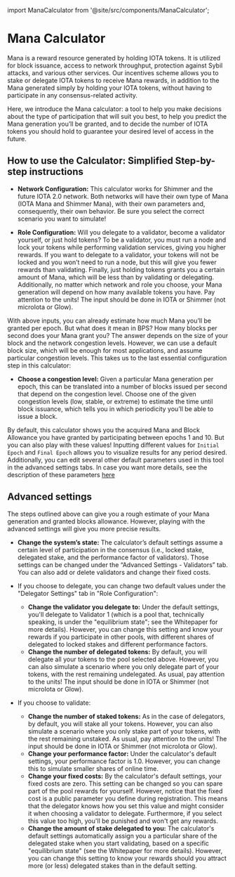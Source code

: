 import ManaCalculator from '@site/src/components/ManaCalculator';

# Mana Calculator 

Mana is a reward resource generated by holding IOTA tokens. It is utilized for block issuance, access to network throughput, protection against Sybil attacks, and various other services. Our incentives scheme allows you to stake or delegate IOTA tokens to receive Mana rewards, in addition to the Mana generated simply by holding your IOTA tokens, without having to participate in any consensus-related activity.

Here, we introduce the Mana calculator: a tool to help you make decisions about the type of participation that will suit you best, to help you predict the Mana generation you’ll be granted, and to decide the number of IOTA tokens you should hold to guarantee your desired level of access in the future.

## How to use the Calculator: Simplified Step-by-step instructions

- **Network Configuration:** This calculator works for Shimmer and the future IOTA 2.0 network. Both networks will have their own type of Mana (IOTA Mana and Shimmer Mana), with their own parameters and, consequently, their own behavior. Be sure you select the correct scenario you want to simulate! 

- **Role Configuration:** Will you delegate to a validator, become a validator yourself, or just hold tokens? To be a validator, you must run a node and lock your tokens while performing validation services, giving you higher rewards. If you want to delegate to a validator, your tokens will not be locked and you won’t need to run a node, but this will give you fewer rewards than validating. Finally, just holding tokens grants you a certain amount of Mana, which will be less than by validating or delegating. Additionally, no matter which network and role you choose, your Mana generation will depend on how many available tokens you have. Pay attention to the units! The input should be done in IOTA or Shimmer (not microIota or Glow).

With above inputs, you can already estimate how much Mana you’ll be granted per epoch. But what does it mean in BPS? How many blocks per second does your Mana grant you? The answer depends on the size of your block and the network congestion levels. However, we can use a default block size, which will be enough for most applications, and assume particular congestion levels. This takes us to the last essential configuration step in this calculator:

- **Choose a congestion level:** Given a particular Mana generation per epoch, this can be translated into a number of blocks issued per second that depend on the congestion level. Choose one of the given congestion levels (low, stable, or extreme) to estimate the time until block issuance, which tells you in which periodicity you’ll be able to issue a block.

By default, this calculator shows you the acquired Mana and Block Allowance you have granted by participating between epochs 1 and 10. 
But you can also play with these values!
Inputting different values for `Initial Epoch` and  `Final Epoch` allows you to visualize results for any period desired.
Additionally, you can edit several other default parameters used in this tool in the advanced settings tabs.
In case you want more details, see the description of these parameters [here](/learn/protocols/iota2.0/core-concepts/mana-calculator/#advanced-settings)


<ManaCalculator/>


## Advanced settings

The steps outlined above can give you a rough estimate of your Mana generation and granted blocks allowance. However, playing with the advanced settings will give you more precise results. 

- **Change the system’s state:** The calculator’s default settings assume a certain level of participation in the consensus (i.e., locked stake, delegated stake, and the performance factor of validators). Those settings can be changed under the “Advanced Settings - Validators” tab. You can also add or delete validators and change their fixed costs. 

- If you choose to delegate, you can change two default values under the "Delegator Settings" tab in "Role Configuration":
   - **Change the validator you delegate to:** Under the default settings, you'll delegate to Validator 1 (which is a pool that, technically speaking, is under the "equilibrium state"; see the Whitepaper for more details). However, you can change this setting and know your rewards if you participate in other pools, with different shares of delegated to locked stakes and different performance factors.
  - **Change the number of delegated tokens:** By default, you will delegate all your tokens to the pool selected above.
   However, you can also simulate a scenario where you only delegate part of your tokens, with the rest remaining undelegated.
   As usual, pay attention to the units! The input should be done in IOTA or Shimmer (not microIota or Glow).

- If you choose to validate:
    - **Change the number of staked tokens:** As in the case of delegators, by default, you will stake all your tokens.
   However, you can also simulate a scenario where you only stake part of your tokens, with the rest remaining unstaked.
   As usual, pay attention to the units! The input should be done in IOTA or Shimmer (not microIota or Glow).
   - **Change your performance factor:** Under the calculator's default settings, your performance factor is 1.0. However, you can change this to simulate smaller shares of online time. 
   - **Change your fixed costs:** By the calculator's default settings, your fixed costs are zero. This setting can be changed so you can spare part of the pool rewards for yourself. However, notice that the fixed cost is a public parameter you define during registration. This means that the delegator knows how you set this value and might consider it when choosing a validator to delegate. Furthermore, if you select this value too high, you'll be punished and won't get any rewards.
   - **Change the amount of stake delegated to you:** The calculator's default settings automatically assign you a particular share of the delegated stake when you start validating, based on a specific "equilibrium state" (see the Whitepaper for more details). However, you can change this setting to know your rewards should you attract more (or less) delegated stakes than in the default setting.
